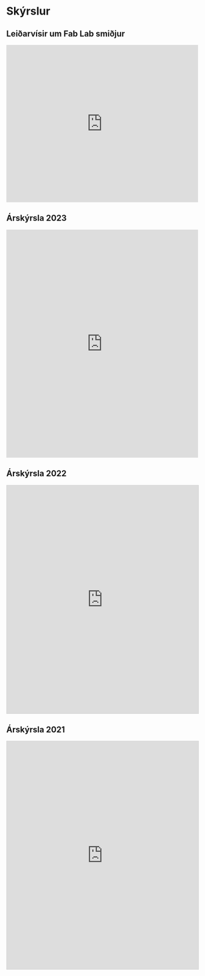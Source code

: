 # Skýrslur

## Leiðarvísir um Fab Lab smiðjur

<iframe allowfullscreen="allowfullscreen" scrolling="no" class="fp-iframe" style="border: 0px solid lightgray; width: 100%; height: 414px;" src="https://heyzine.com/flip-book/b70b8d9fad.html"></iframe>

## Árskýrsla 2023

<iframe allowfullscreen="allowfullscreen" scrolling="no" class="fp-iframe" src="https://heyzine.com/flip-book/6754c9941c.html" style="border: 0px solid lightgray; width: 100%; height: 600px;"></iframe>

## Árskýrsla 2022

<iframe allowfullscreen="allowfullscreen" scrolling="no" class="fp-iframe" style="border: 1px solid lightgray; width: 100%; height: 600px;" src="https://heyzine.com/flip-book/9257ab48b3.html"></iframe>

## Árskýrsla 2021

<iframe allowfullscreen="allowfullscreen" scrolling="no" class="fp-iframe" style="border: 1px solid lightgray; width: 100%; height: 600px;" src="https://heyzine.com/flip-book/eacabed6a0.html"></iframe>

